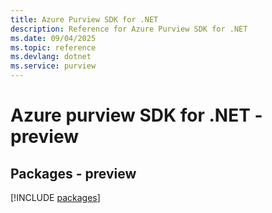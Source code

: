 ```yaml
---
title: Azure Purview SDK for .NET
description: Reference for Azure Purview SDK for .NET
ms.date: 09/04/2025
ms.topic: reference
ms.devlang: dotnet
ms.service: purview
---
```

# Azure purview SDK for .NET - preview
## Packages - preview
[!INCLUDE [packages](purview-index.md)]